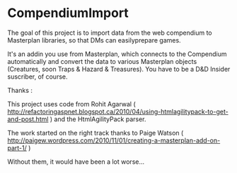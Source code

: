 CompendiumImport
================


The goal of this project is to import data from the web compendium to Masterplan libraries, so that DMs can easilyprepare games.

It's an addin you use from Masterplan, which connects to the Compendium automatically and convert the data to various Masterplan objects (Creatures, soon Traps & Hazard & Treasures). You have to be a D&D Insider suscriber, of course.

Thanks :

This project uses code from Rohit Agarwal ( http://refactoringaspnet.blogspot.ca/2010/04/using-htmlagilitypack-to-get-and-post.html ) and  the HtmlAgilityPack  parser. 

The work started on the right track thanks to Paige Watson ( http://paigew.wordpress.com/2010/11/01/creating-a-masterplan-add-on-part-1/ )

Without them, it would have been a lot worse...
